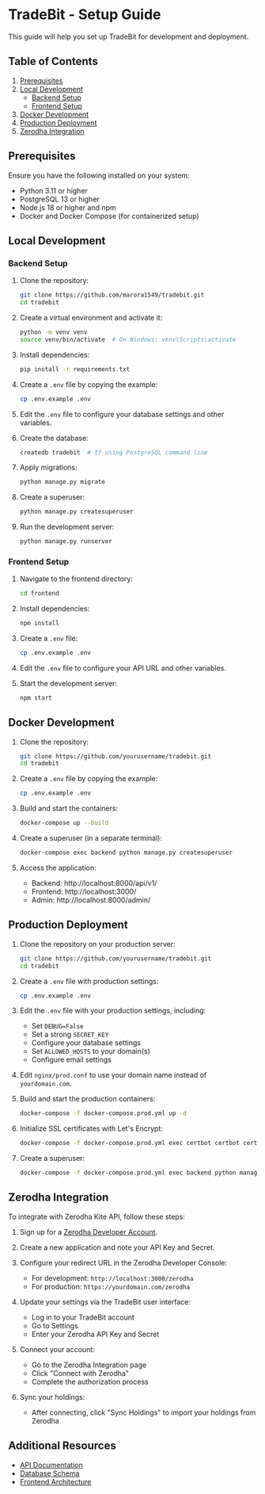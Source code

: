 # TradeBit - Setup Guide

This guide will help you set up TradeBit for development and deployment.

## Table of Contents
1. [Prerequisites](#prerequisites)
2. [Local Development](#local-development)
   - [Backend Setup](#backend-setup)
   - [Frontend Setup](#frontend-setup)
3. [Docker Development](#docker-development)
4. [Production Deployment](#production-deployment)
5. [Zerodha Integration](#zerodha-integration)

## Prerequisites

Ensure you have the following installed on your system:

- Python 3.11 or higher
- PostgreSQL 13 or higher
- Node.js 18 or higher and npm
- Docker and Docker Compose (for containerized setup)

## Local Development

### Backend Setup

1. Clone the repository:
   ```bash
   git clone https://github.com/marora1549/tradebit.git
   cd tradebit
   ```

2. Create a virtual environment and activate it:
   ```bash
   python -m venv venv
   source venv/bin/activate  # On Windows: venv\Scripts\activate
   ```

3. Install dependencies:
   ```bash
   pip install -r requirements.txt
   ```

4. Create a `.env` file by copying the example:
   ```bash
   cp .env.example .env
   ```

5. Edit the `.env` file to configure your database settings and other variables.

6. Create the database:
   ```bash
   createdb tradebit  # If using PostgreSQL command line
   ```

7. Apply migrations:
   ```bash
   python manage.py migrate
   ```

8. Create a superuser:
   ```bash
   python manage.py createsuperuser
   ```

9. Run the development server:
   ```bash
   python manage.py runserver
   ```

### Frontend Setup

1. Navigate to the frontend directory:
   ```bash
   cd frontend
   ```

2. Install dependencies:
   ```bash
   npm install
   ```

3. Create a `.env` file:
   ```bash
   cp .env.example .env
   ```

4. Edit the `.env` file to configure your API URL and other variables.

5. Start the development server:
   ```bash
   npm start
   ```

## Docker Development

1. Clone the repository:
   ```bash
   git clone https://github.com/yourusername/tradebit.git
   cd tradebit
   ```

2. Create a `.env` file by copying the example:
   ```bash
   cp .env.example .env
   ```

3. Build and start the containers:
   ```bash
   docker-compose up --build
   ```

4. Create a superuser (in a separate terminal):
   ```bash
   docker-compose exec backend python manage.py createsuperuser
   ```

5. Access the application:
   - Backend: http://localhost:8000/api/v1/
   - Frontend: http://localhost:3000/
   - Admin: http://localhost:8000/admin/

## Production Deployment

1. Clone the repository on your production server:
   ```bash
   git clone https://github.com/yourusername/tradebit.git
   cd tradebit
   ```

2. Create a `.env` file with production settings:
   ```bash
   cp .env.example .env
   ```

3. Edit the `.env` file with your production settings, including:
   - Set `DEBUG=False`
   - Set a strong `SECRET_KEY`
   - Configure your database settings
   - Set `ALLOWED_HOSTS` to your domain(s)
   - Configure email settings

4. Edit `nginx/prod.conf` to use your domain name instead of `yourdomain.com`.

5. Build and start the production containers:
   ```bash
   docker-compose -f docker-compose.prod.yml up -d
   ```

6. Initialize SSL certificates with Let's Encrypt:
   ```bash
   docker-compose -f docker-compose.prod.yml exec certbot certbot certonly --webroot -w /var/www/certbot -d yourdomain.com -d www.yourdomain.com
   ```

7. Create a superuser:
   ```bash
   docker-compose -f docker-compose.prod.yml exec backend python manage.py createsuperuser
   ```

## Zerodha Integration

To integrate with Zerodha Kite API, follow these steps:

1. Sign up for a [Zerodha Developer Account](https://developers.kite.trade/).

2. Create a new application and note your API Key and Secret.

3. Configure your redirect URL in the Zerodha Developer Console:
   - For development: `http://localhost:3000/zerodha`
   - For production: `https://yourdomain.com/zerodha`

4. Update your settings via the TradeBit user interface:
   - Log in to your TradeBit account
   - Go to Settings
   - Enter your Zerodha API Key and Secret

5. Connect your account:
   - Go to the Zerodha Integration page
   - Click "Connect with Zerodha"
   - Complete the authorization process

6. Sync your holdings:
   - After connecting, click "Sync Holdings" to import your holdings from Zerodha

## Additional Resources

- [API Documentation](api.md)
- [Database Schema](schema.md)
- [Frontend Architecture](frontend.md)
